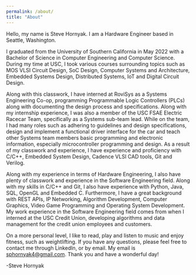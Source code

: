 ```yaml
---
permalink: /about/
title: "About"
---
```


Hello, my name is Steve Hornyak. I am a Hardware Engineer based in Seattle, Washington.

I graduated from the University of Southern California in May 2022 with a Bachelor of Science in Computer Engineering and Computer Science. During my time at USC, I took various courses surrounding topics such as MOS VLSI Circuit Design, SoC Design, Computer Systems and Architecture, Embedded Systems Design, Distributed Systems, IoT and Digital Circuit Design. 

Along with this classwork, I have interned at RoviSys as a Systems Engineering Co-op, programming Programmable Logic Controllers (PLCs) along with documenting the design process and specifications. Along with my internship experience, I was also a member of the USC FSAE Electric Racecar Team, specifically as a Systems sub-team lead. While on the team, I had many roles such as adhering to guidelines and design specifications, design and implement a functional driver interface for the car and teach other Systems team members basic programming and electronic information, especially microcontroller programming and design. As a result of my classwork and experience, I have experience and proficiency with C/C++, Embedded System Design, Cadence VLSI CAD tools, Git and Verilog.

Along with my experience in terms of Hardware Engineering, I also have plenty of classwork and experience in the Software Engineering field. Along with my skills in C/C++ and Git, I also have experience with Python, Java, SQL, OpenGL and Embedded C. Furthermore, I have a great background with REST APIs, IP Networking, Algorithm Development, Computer Graphics, Video Game Programming and Operating System Development. My work experience in the Software Engineering field comes from when I interned at the USC Credit Union, developing algorithms and data management for the credit union employees and customers.

On a more personal level, I like to read, play and listen to music and enjoy fitness, such as weightlifting.
If you have any questions, please feel free to contact me through LinkedIn, or by email. My email is sphornyak4@gmail.com. Thank you and have a wonderful day!

-Steve Hornyak
